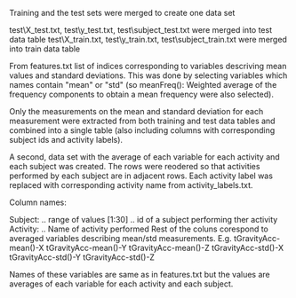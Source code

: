 Training and the test sets were merged to create one data set

test\X_test.txt, test\y_test.txt, test\subject_test.txt were merged into test data table
test\X_train.txt, test\y_train.txt, test\subject_train.txt were merged into train data table

From features.txt list of indices corresponding to variables descriving mean values and standard deviations. This was done by selecting variables which names contain "mean" or "std" (so meanFreq(): Weighted average of the frequency components to obtain a mean frequency were also selected).

Only the measurements on the mean and standard deviation for each measurement were extracted from both training and test data tables and combined into a single table (also including columns with corresponding subject ids and activity labels).

A second, data set with the average of each variable for each activity and each subject was created. The rows were reodered so that activities performed by each subject are in adjacent rows.
Each activity label was replaced with corresponding activity name from activity_labels.txt.

Column names:

Subject: .. range of values [1:30] .. id of a subject performing ther activity
Activity: .. Name of activity performed
Rest of the coluns corespond to averaged variables describing mean/std measurements. E.g. tGravityAcc-mean()-X tGravityAcc-mean()-Y tGravityAcc-mean()-Z tGravityAcc-std()-X tGravityAcc-std()-Y tGravityAcc-std()-Z

Names of these variables are same as in features.txt but the values are averages of each variable for each activity and each subject.